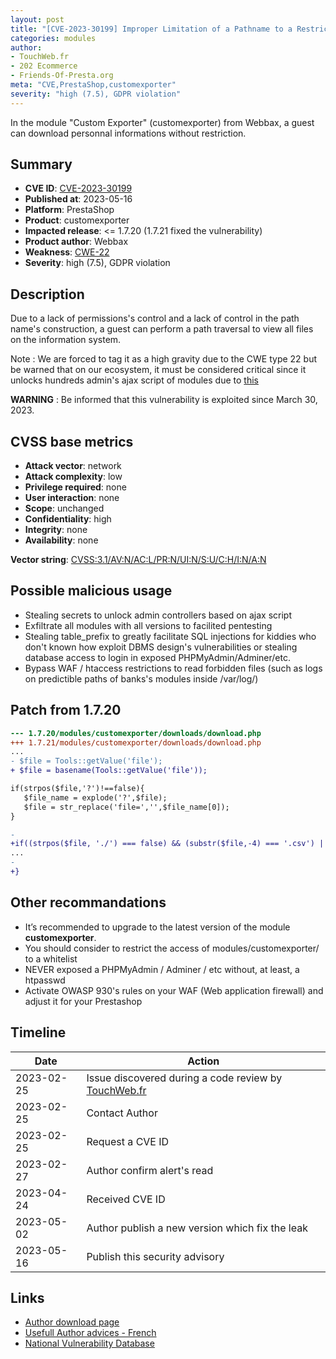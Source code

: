 ```yaml
---
layout: post
title: "[CVE-2023-30199] Improper Limitation of a Pathname to a Restricted Directory in Webbax module : Custom Exporter for PrestaShop"
categories: modules
author:
- TouchWeb.fr
- 202 Ecommerce
- Friends-Of-Presta.org
meta: "CVE,PrestaShop,customexporter"
severity: "high (7.5), GDPR violation"
---
```


In the module "Custom Exporter" (customexporter) from Webbax, a guest can download personnal informations without restriction.

## Summary

* **CVE ID**: [CVE-2023-30199](https://cve.mitre.org/cgi-bin/cvename.cgi?name=CVE-2023-30199)
* **Published at**: 2023-05-16
* **Platform**: PrestaShop
* **Product**: customexporter
* **Impacted release**: <= 1.7.20 (1.7.21 fixed the vulnerability)
* **Product author**: Webbax
* **Weakness**: [CWE-22](https://cwe.mitre.org/data/definitions/22.html)
* **Severity**: high (7.5), GDPR violation

## Description

Due to a lack of permissions's control and a lack of control in the path name's construction, a guest can perform a path traversal to view all files on the information system.

Note : We are forced to tag it as a high gravity due to the CWE type 22 but be warned that on our ecosystem, it must be considered critical since it unlocks hundreds admin's ajax script of modules due to [this](https://github.com/PrestaShop/PrestaShop/blob/6c05518b807d014ee8edb811041e3de232520c28/classes/Tools.php#L1247)

**WARNING** : Be informed that this vulnerability is exploited since March 30, 2023.

## CVSS base metrics

* **Attack vector**: network
* **Attack complexity**: low
* **Privilege required**: none
* **User interaction**: none
* **Scope**: unchanged
* **Confidentiality**: high
* **Integrity**: none
* **Availability**: none

**Vector string**: [CVSS:3.1/AV:N/AC:L/PR:N/UI:N/S:U/C:H/I:N/A:N](https://nvd.nist.gov/vuln-metrics/cvss/v3-calculator?vector=AV:N/AC:L/PR:N/UI:N/S:U/C:H/I:N/A:N)

## Possible malicious usage

* Stealing secrets to unlock admin controllers based on ajax script
* Exfiltrate all modules with all versions to facilited pentesting
* Stealing table_prefix to greatly facilitate SQL injections for kiddies who don't known how exploit DBMS design's vulnerabilities or stealing database access to login in exposed PHPMyAdmin/Adminer/etc.
* Bypass WAF / htaccess restrictions to read forbidden files (such as logs on predictible paths of banks's modules inside /var/log/)


## Patch from 1.7.20

```diff
--- 1.7.20/modules/customexporter/downloads/download.php
+++ 1.7.21/modules/customexporter/downloads/download.php
...
- $file = Tools::getValue('file');
+ $file = basename(Tools::getValue('file'));

if(strpos($file,'?')!==false){
   $file_name = explode('?',$file);
   $file = str_replace('file=','',$file_name[0]);
}

-
+if((strpos($file, './') === false) && (substr($file,-4) === '.csv') || substr($file,-4) === '.txt'){
...
-
+}
```

## Other recommandations

* It’s recommended to upgrade to the latest version of the module **customexporter**.
* You should consider to restrict the access of modules/customexporter/ to a whitelist
* NEVER exposed a PHPMyAdmin / Adminer / etc without, at least, a htpasswd
* Activate OWASP 930's rules on your WAF (Web application firewall) and adjust it for your Prestashop

## Timeline

| Date | Action |
|--|--|
| 2023-02-25 | Issue discovered during a code review by [TouchWeb.fr](https://www.touchweb.fr) |
| 2023-02-25 | Contact Author |
| 2023-02-25 | Request a CVE ID |
| 2023-02-27 | Author confirm alert's read |
| 2023-04-24 | Received CVE ID |
| 2023-05-02 | Author publish a new version which fix the leak |
| 2023-05-16 | Publish this security advisory |

## Links

* [Author download page](https://www.webbax.ch/2017/08/30/9-modules-prestashop-gratuits-offert-par-webbax/)
* [Usefull Author advices - French](https://www.youtube.com/watch?v=ZHerGwp0oq4&t=1855s)
* [National Vulnerability Database](https://nvd.nist.gov/vuln/detail/CVE-2023-30199)
